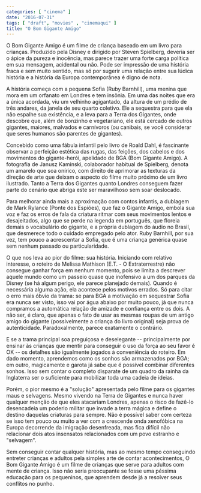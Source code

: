 ```yaml
---
categories: [ "cinema" ]
date: "2016-07-31"
tags: [ "draft", "movies" , "cinemaqui" ]
title: "O Bom Gigante Amigo"
---
```

O Bom Gigante Amigo é um filme de criança baseado em um livro para crianças. Produzido pela Disney e dirigido por Steven Spielberg, deveria ser o ápice da pureza e inocência, mas parece trazer uma forte carga política em sua mensagem, acidental ou não. Pode ser impressão de uma história fraca e sem muito sentido, mas só por sugerir uma relação entre sua lúdica história e a história da Europa contemporânea é digno de nota.

A história começa com a pequena Sofia (Ruby Barnhill), uma menina que mora em um orfanato em Londres e tem insônia. Em uma das noites que era a única acordada, viu um velhinho agigantado, da altura de um prédio de três andares, da janela de seu quarto coletivo. Ele a sequestra para que ela não espalhe sua existência, e a leva para a Terra dos Gigantes, onde descobre que, além de bonzinho e vegetariano, ele está cercado de outros gigantes, maiores, malvados e carnívoros (ou canibais, se você considerar que seres humanos são parentes de gigantes).

Concebido como uma fábula infantil pelo livro de Roald Dahl, é fascinante observar a perfeição estética das rugas, das feições, dos cabelos e dos movimentos do gigante-herói, apelidado de BGA (Bom Gigante Amigo). A fotografia de Janusz Kaminski, colaborador habitual de Spielberg, denota um amarelo que soa onírico, com direito de aprimorar as texturas da direção de arte que deixam o aspecto do filme muito próximo de um livro ilustrado. Tanto a Terra dos Gigantes quanto Londres conseguem fazer parte do cenário que abriga este ser maravilhoso sem soar deslocado.

Para melhorar ainda mais a aproximação com contos infantis, a dublagem de Mark Rylance (Ponte dos Espiões), que faz o Gigante Amigo, embola sua voz e faz os erros de fala da criatura ritmar com seus movimentos lentos e desajeitados, algo que se perde na legenda em português, que floreia demais o vocabulário do gigante, e a própria dublagem do áudio no Brasil, que desmerece todo o cuidado empregado pelo ator. Ruby Barnhill, por sua vez, tem pouco a acrescentar a Sofia, que é uma criança genérica quase sem nenhum passado ou particularidade.

O que nos leva ao pior do filme: sua história. Iniciando com relativo interesse, o roteiro de Melissa Mathison (E.T. - O Extraterrestre) não consegue ganhar força em nenhum momento, pois se limita a descrever aquele mundo como um passeio quase que inofensivo a um dos parques da Disney (se há algum perigo, ele parece planejado demais). Quando é necessária alguma ação, ela acontece pelos motivos errados. Só para citar o erro mais óbvio da trama: se para BGA a motivação em sequestrar Sofia era nunca ser visto, isso vai por água abaixo por muito pouco, já que nunca compramos a automática relação de amizade e confiança entre os dois. A não ser, é claro, que apenas o fato de usar as mesmas roupas de um antigo amigo do gigante (possivelmente a criança do livro original) seja prova de autenticidade. Paradoxalmente, parece exatamente o contrário.

E se a trama principal soa preguiçosa e deselegante -- principalmente por ensinar às crianças que mentir para conseguir o uso da força ao seu favor é OK -- os detalhes são igualmente jogados à conveniência do roteiro. Em dado momento, aprendemos como os sonhos são armazenados por BGA; em outro, magicamente e garota já sabe que é possível combinar diferentes sonhos. Isso sem contar o completo disparate de um quadro da rainha da Inglaterra ser o suficiente para mobilizar toda uma cadeia de ideias.

Porém, o pior mesmo é a "solução" apresentada pelo filme para os gigantes maus e selvagens. Mesmo vivendo na Terra de Gigantes e nunca haver qualquer menção de que eles atacariam Londres, apenas o risco de fazê-lo desencadeia um poderio militar que invade a terra mágica e define o destino daquelas criaturas para sempre. Não é possível saber com certeza se isso tem pouco ou muito a ver com a crescende onda xenofóbica na Europa decorrende da imigração desenfreada, mas fica difícil não relacionar dois atos insensatos relacionados com um povo estranho e "selvagem".

Sem conseguir contar qualquer história, mas ao mesmo tempo conseguindo entreter crianças e adultos pela simples arte de contar acontecimentos, O Bom Gigante Amigo é um filme de crianças que serve para adultos com mente de criança. Isso não seria preocupante se fosse uma péssima educação para os pequeninos, que aprendem desde já a resolver seus conflitos no punho.
